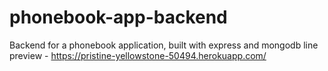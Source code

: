 # phonebook-app-backend
Backend for a phonebook application, built with express and mongodb
line preview - https://pristine-yellowstone-50494.herokuapp.com/
